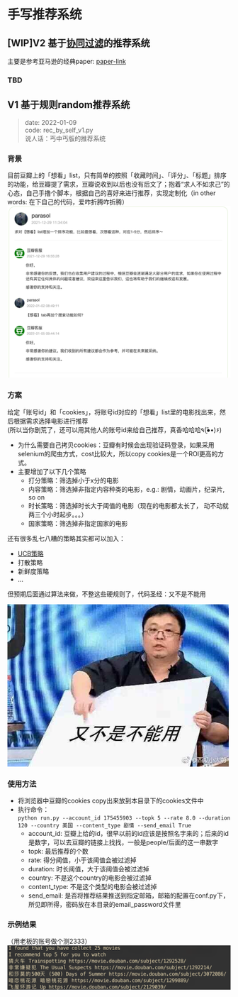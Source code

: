 # 手写推荐系统

## \[WIP\]V2 基于[协同过滤](https://ieeexplore.ieee.org/document/1167344)的推荐系统
主要是参考亚马逊的经典paper: [paper-link](https://ieeexplore.ieee.org/document/1167344)

### TBD

## V1 基于规则random推荐系统

> date: 2022-01-09  
> code: rec_by_self_v1.py  
> 说人话：丐中丐版的推荐系统

### 背景
目前豆瓣上的「想看」list，只有简单的按照「收藏时间」、「评分」、「标题」排序的功能，给豆瓣提了需求，豆瓣说收到以后也没有后文了；抱着“求人不如求己”的心态，自己手撸个脚本，根据自己的喜好来进行推荐，实现定制化（in other words: 在下自己的代码，爱咋折腾咋折腾）
![chat with douban pm](./figures/chat_log.png)

### 方案
给定「账号id」和「cookies」，将账号id对应的「想看」list里的电影找出来，然后根据需求选择电影进行推荐  
(所以当你剧荒了，还可以用其他人的账号id来给自己推荐，真香哈哈哈٩(●̮̃•)۶)

- 为什么需要自己拷贝cookies：豆瓣有时候会出现验证码登录，如果采用selenium的爬虫方式，cost比较大，所以copy cookies是一个ROI更高的方式。 
- 主要增加了以下几个策略
  - 打分策略：筛选掉小于x分的电影
  - 内容策略：筛选掉非指定内容种类的电影，e.g.: 剧情，动画片，纪录片, so on
  - 时长策略：筛选掉时长大于阈值的电影（现在的电影都太长了， 动不动就两三个小时起步。。。）
  - 国家策略：筛选掉非指定国家的电影


还有很多乱七八糟的策略其实都可以加入：  
- [UCB策略](https://zhuanlan.zhihu.com/p/32356077)
- 打散策略
- 新鲜度策略
- ...

但预期后面通过算法来做，不整这些硬规则了，代码圣经：又不是不能用

![lyh](./figures/lyh.png)

### 使用方法
- 将浏览器中豆瓣的cookies copy出来放到本目录下的cookies文件中  
- 执行命令：  
`python run.py --account_id 175455903 --topk 5 --rate 8.0 --duration 120 --country 美国 --content_type 剧情 --send_email True`
  - account_id: 豆瓣上给的id，很早以前的id应该是按照名字来的；后来的id是数字，可以去豆瓣的链接上找找，一般是people/后面的这一串数字
  - topk: 最后推荐的个数
  - rate: 得分阈值，小于该阈值会被过滤掉
  - duration: 时长阈值，大于该阈值会被过滤掉
  - country: 不是这个country的电影会被过滤掉
  - content_type: 不是这个类型的电影会被过滤掉
  - send_email: 是否将推荐结果推送到指定邮箱，邮箱的配置在conf.py下，所见即所得，密码放在本目录的email_password文件里

### 示例结果
（用老板的账号做个测2333）
![张一鸣的](./figures/zym.png)
